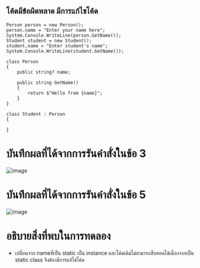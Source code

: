 ## โค้ดมีข้อผิดพลาด มีการแก้ไขโค้ด
```
Person person = new Person();
person.name = "Enter your name here";
System.Console.WriteLine(person.GetName());
Student student = new Student();
student.name = "Enter student's name";
System.Console.WriteLine(student.GetName());

class Person
{
    public string? name;

    public string GetName()
    {
        return $"Hello from {name}";
    }
}

class Student : Person
{

}
```
# บันทึกผลที่ได้จากการรันคำสั่งในข้อ 3
![image](https://github.com/65030121natthamon/03376836-OOP-2566-Lab-06/assets/144195611/5d0af73a-8d7e-4b0d-ac86-a0c5c3a27709)

# บันทึกผลที่ได้จากการรันคำสั่งในข้อ 5
![image](https://github.com/65030121natthamon/03376836-OOP-2566-Lab-06/assets/144195611/72cd31e4-0243-4275-ac48-e6afb1df283a)


# อธิบายสิ่งที่พบในการทดลอง
- เปลี่ยนจาก nameที่เป็น static เป็น instance และโค้ดเดิมไม่สามารถสืบทอดได้เนื่องจากเป็น static class จึงต้องมีการแก้ไขโค้ด 
